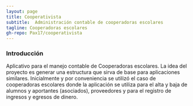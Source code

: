 ```yaml
---
layout: page
title: Cooperativista
subtitle:  Administración contable de cooperadoras escolares
tagline: Cooperadoras escolares
gh-repo: Pax17/cooperativista
---
```


### Introducción
Aplicativo para el manejo contable de Cooperadoras escolares. 
La idea del proyecto es generar una estructura que sirva de base para aplicaciones similares. 
Inicialmente y por conveniencia se utilizó el caso de cooperadoras escolares donde la aplicación se utiliza para el alta y baja de alumnos y aportantes (asociados), proveedores y para el registro de ingresos y egresos de dinero.
